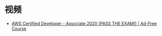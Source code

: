# 视频

* [AWS Certified Developer - Associate 2020 (PASS THE EXAM!) | Ad-Free Course](https://www.youtube.com/watch?v=RrKRN9zRBWs)
